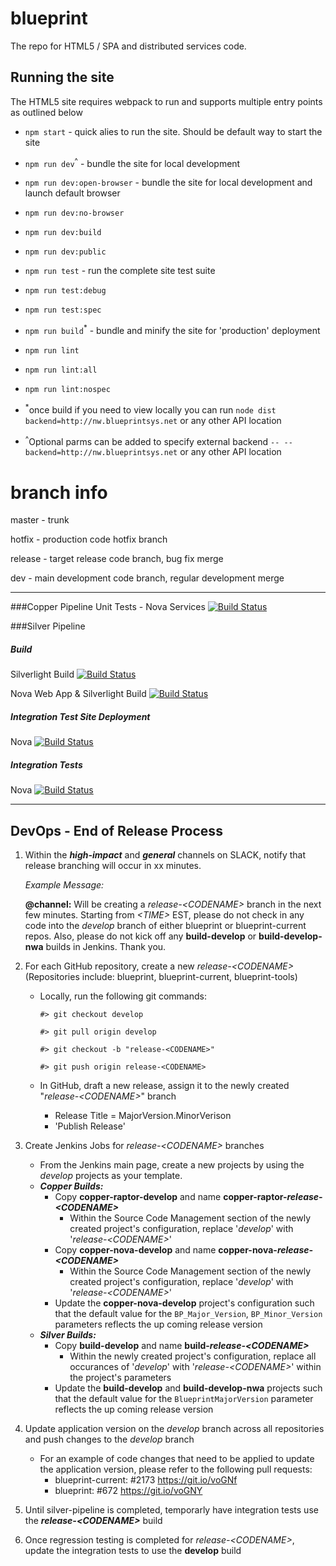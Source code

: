 # blueprint

The repo for HTML5 / SPA and distributed services code.  

## Running the site

The HTML5 site requires webpack to run and supports multiple entry points as outlined below
* `npm start` - quick alies to run the site. Should be default way to start the site
* `npm run dev`<sup>^</sup> - bundle the site for local development
* `npm run dev:open-browser` - bundle the site for local development and launch default browser
* `npm run dev:no-browser`
* `npm run dev:build`
* `npm run dev:public`
* `npm run test` - run the complete site test suite
* `npm run test:debug`
* `npm run test:spec`
* `npm run build`<sup>*</sup> - bundle and minify the site for 'production' deployment
* `npm run lint`
* `npm run lint:all`
* `npm run lint:nospec`

* <sup>*</sup>once build if you need to view locally you can run `node dist backend=http://nw.blueprintsys.net` or any other API location
* <sup>^</sup>Optional parms can be added to specify external backend `-- --backend=http://nw.blueprintsys.net` or any other API location

# branch info

master - trunk

hotfix - production code hotfix branch

release - target release code branch, bug fix merge

dev - main development code branch, regular development merge

---

###Copper Pipeline
Unit Tests - Nova Services
[![Build Status](https://jenkins.blueprintsys.net/buildStatus/icon?job=copper-nova-develop)](https://jenkins.blueprintsys.net/job/copper-nova-develop)

###Silver Pipeline
##### Build
Silverlight Build [![Build Status](https://jenkins.blueprintsys.net/buildStatus/icon?job=build-develop)](https://jenkins.blueprintsys.net/job/build-develop)

Nova Web App & Silverlight Build
[![Build Status](https://jenkins.blueprintsys.net/buildStatus/icon?job=build-develop)](https://jenkins.blueprintsys.net/job/build-develop)

##### Integration Test Site Deployment
Nova
[![Build Status](https://jenkins.blueprintsys.net/buildStatus/icon?job=deploy-site-novaIntegration)](https://jenkins.blueprintsys.net/job/deploy-site-novaIntegration)

##### Integration Tests
Nova
[![Build Status](https://jenkins.blueprintsys.net/buildStatus/icon?job=test-integration-nova-develop)](https://jenkins.blueprintsys.net/job/test-integration-nova-develop)

---
## DevOps - End of Release Process
1. Within the **_high-impact_** and **_general_** channels on SLACK, notify that release branching will occur in xx minutes.

   _Example Message:_
  
   **@channel:** Will be creating a _release-\<CODENAME>_ branch in the next few minutes. Starting from _\<TIME>_ EST, please do not check in any code into the _develop_ branch of either blueprint or blueprint-current repos. Also, please do not kick off any **build-develop** or **build-develop-nwa** builds in Jenkins. Thank you.


2. For each GitHub repository, create a new _release-\<CODENAME>_ (Repositories include: blueprint, blueprint-current, blueprint-tools)
	- Locally, run the following git commands:
	
	   `#> git checkout develop`

	   `#> git pull origin develop`
	   
	   `#> git checkout -b "release-<CODENAME>"`
	   
	   `#> git push origin release-<CODENAME>`
	   

	- In GitHub, draft a new release, assign it to the newly created "_release-\<CODENAME>_" branch
		- Release Title = MajorVersion.MinorVerison
		- 'Publish Release'


3. Create Jenkins Jobs for *release-\<CODENAME>* branches
	- From the Jenkins main page, create a new projects by using the _develop_ projects as your template.
	- **_Copper Builds:_**
		- Copy **copper-raptor-develop** and name **copper-raptor-_release-\<CODENAME>_**
			- Within the Source Code Management section of the newly created project's configuration, replace '_develop_' with '_release-\<CODENAME>_'
		- Copy **copper-nova-develop** and name **copper-nova-_release-\<CODENAME>_**
			- Within the Source Code Management section of the newly created project's configuration, replace '_develop_' with '_release-\<CODENAME>_'
		- Update the **copper-nova-develop** project's configuration such that the default value for the `BP_Major_Version`, `BP_Minor_Version` parameters reflects the up coming release version
	- **_Silver Builds:_**
		- Copy **build-develop** and name **build-_release-\<CODENAME>_**
			- Within the newly created project's configuration, replace all occurances of '_develop_' with '_release-\<CODENAME>_' within the project's parameters
		- Update the **build-develop** and **build-develop-nwa** projects such that the default value for the `BlueprintMajorVersion` parameter reflects the up coming release version


4. Update application version on the _develop_ branch across all repositories and push changes to the _develop_ branch
	- For an example of code changes that need to be applied to update the application version, please refer to the following pull requests:
		- blueprint-current: #2173 https://git.io/voGNf 
		- blueprint: #672 https://git.io/voGNY


5. Until silver-pipeline is completed, temporarly have integration tests use the **_release-\<CODENAME>_** build


6. Once regression testing is completed for _release-\<CODENAME>_, update the integration tests to use the **develop** build
